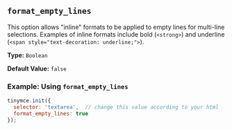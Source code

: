 ## `format_empty_lines`

This option allows "inline" formats to be applied to empty lines for multi-line selections. Examples of inline formats include bold (`<strong>`) and underline (`<span style="text-decoration: underline;">`).

**Type:** `Boolean`

**Default Value:** `false`

### Example: Using `format_empty_lines`

```js
tinymce.init({
  selector: 'textarea',  // change this value according to your html
  format_empty_lines: true
});
```
